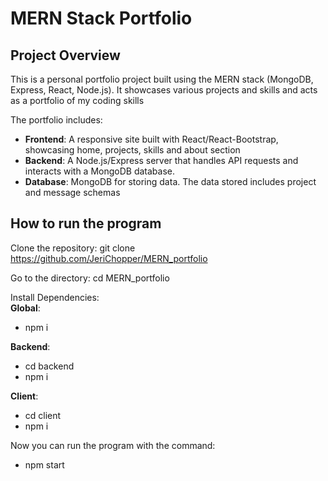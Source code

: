 # MERN Stack Portfolio

## Project Overview

This is a personal portfolio project built using the MERN stack (MongoDB, Express, React, Node.js). It showcases various projects and skills and acts as a portfolio of my coding skills

The portfolio includes:
- **Frontend**: A responsive site built with React/React-Bootstrap, showcasing home, projects, skills and about section
- **Backend**: A Node.js/Express server that handles API requests and interacts with a MongoDB database.
- **Database**: MongoDB for storing data. The data stored includes project and message schemas

## How to run the program
Clone the repository:
git clone https://github.com/JeriChopper/MERN_portfolio

Go to the directory:
cd MERN_portfolio

Install Dependencies:  
**Global**:
- npm i

**Backend**:  
- cd backend  
- npm i  

**Client**:  
- cd client  
- npm i  

Now you can run the program with the command:  
- npm start
  

  
  
